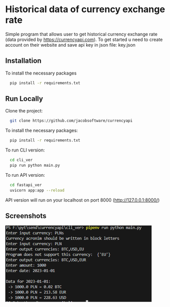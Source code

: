 
# Historical data of currency exchange rate

Simple program that allows user to get historical currency exchange rate (data provided by https://currencyapi.com). To get started u need to create account on their website and save api key in json file: key.json


## Installation

To install the necessary packages
```bash
  pip install -r requirements.txt
```
    
## Run Locally

Clone the project:

```bash
  git clone https://github.com/jacobsoftware/currencyapi
```

To install the necessary packages:

```bash
  pip install -r requirements.txt
```



To run CLI version:

```bash
  cd cli_ver
  pip run python main.py
```

To run API version:

```bash
  cd fastapi_ver
  uvicorn app:app --reload
```
API version will run on your localhost on port 8000 (http://127.0.0.1:8000/)



## Screenshots

![cli](https://github.com/jacobsoftware/currencyapi/blob/main/res/cli_example.PNG)


